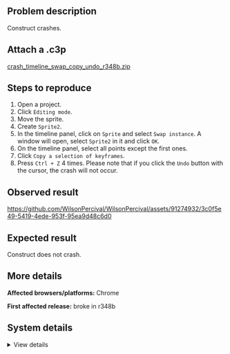 ## Problem description

Construct crashes.

## Attach a .c3p

[crash_timeline_swap_copy_undo_r348b.zip](https://github.com/WilsonPercival/WilsonPercival/files/11960403/crash_timeline_swap_copy_undo_r348b.zip)

## Steps to reproduce

1. Open a project.
2. Click `Editing mode`.
3. Move the sprite.
4. Create `Sprite2`.
5. In the timeline panel, click on `Sprite` and select `Swap instance`. A window will open, select `Sprite2` in it and click `OK`.
6. On the timeline panel, select all points except the first ones.
7. Click `Copy a selection of keyframes`.
8. Press `Ctrl + Z` 4 times. Please note that if you click the `Undo` button with the cursor, the crash will not occur.

## Observed result

https://github.com/WilsonPercival/WilsonPercival/assets/91274932/3c0f5e49-5419-4ede-953f-95ea9d48c6d0

## Expected result

Construct does not crash.

## More details



**Affected browsers/platforms:** Chrome

**First affected release:** broke in r348b

## System details

<details><summary>View details</summary>

Error report information
Type: unhandled rejection
Reason: Error: g.ra is not a function @ TypeError: g.ra is not a function at d.uc (https://editor.construct.net/r348/components/bars/propertiesBar/propertiesBar.js:114:159) at d.fN (https://editor.construct.net/r348/components/bars/propertiesBar/propertiesBar.js:114:421) at d.jO (https://editor.construct.net/r348/components/bars/propertiesBar/propertiesBar.js:114:470) at Array. (https://editor.construct.net/r348/components/bars/propertiesBar/propertiesBar.js:105:55) at window.rjb.dispatchEvent (https://editor.construct.net/r348/main.js:1261:42) at ev (https://editor.construct.net/r348/projectResources.js:45:319) at d.gi (https://editor.construct.net/r348/projectResources.js:675:501) at d.gi (https://editor.construct.net/r348/projectResources.js:696:28) at d.Li (https://editor.construct.net/r348/projectResources.js:585:6) at d.Li (https://editor.construct.net/r348/projectResources.js:671:129)
Stack: TypeError: g.ra is not a function at d.uc (https://editor.construct.net/r348/components/bars/propertiesBar/propertiesBar.js:114:159) at d.fN (https://editor.construct.net/r348/components/bars/propertiesBar/propertiesBar.js:114:421) at d.jO (https://editor.construct.net/r348/components/bars/propertiesBar/propertiesBar.js:114:470) at Array. (https://editor.construct.net/r348/components/bars/propertiesBar/propertiesBar.js:105:55) at window.rjb.dispatchEvent (https://editor.construct.net/r348/main.js:1261:42) at ev (https://editor.construct.net/r348/projectResources.js:45:319) at d.gi (https://editor.construct.net/r348/projectResources.js:675:501) at d.gi (https://editor.construct.net/r348/projectResources.js:696:28) at d.Li (https://editor.construct.net/r348/projectResources.js:585:6) at d.Li (https://editor.construct.net/r348/projectResources.js:671:129)
Construct version: r348
URL: https://editor.construct.net/r348/
Date: Wed Jul 05 2023 20:07:40 GMT+0300 (Восточная Европа, летнее время)
Uptime: 51.9 s

Platform information
Product: Construct 3 r348 (beta)
Browser: Chrome 109.0.5414.120
Browser engine: Chromium
Context: browser
Operating system: Windows NT 0.1.0
Device type: desktop
Device pixel ratio: 1
Logical CPU cores: 2
Approx. device memory: 4 GB
User agent: Mozilla/5.0 (Windows NT 10.0; Win64; x64) AppleWebKit/537.36 (KHTML, like Gecko) Chrome/109.0.0.0 Safari/537.36
Language setting: en-US

WebGL information
Version string: WebGL 2.0 (OpenGL ES 3.0 Chromium)
Numeric version: 2
Supports NPOT textures: yes
Supports GPU profiling: no
Supports highp precision: yes
Vendor: Google Inc. (Google)
Renderer: ANGLE (Google, Vulkan 1.3.0 (SwiftShader Device (Subzero) (0x0000C0DE)), SwiftShader driver)
Major performance caveat: yes
Maximum texture size: 8192
Point size range: 1 to 1023
Extensions: EXT_color_buffer_float, EXT_color_buffer_half_float, EXT_float_blend, EXT_texture_compression_bptc, EXT_texture_compression_rgtc, EXT_texture_filter_anisotropic, OES_draw_buffers_indexed, OES_texture_float_linear, WEBGL_compressed_texture_astc, WEBGL_compressed_texture_etc, WEBGL_compressed_texture_etc1, WEBGL_compressed_texture_s3tc, WEBGL_compressed_texture_s3tc_srgb, WEBGL_debug_renderer_info, WEBGL_lose_context, WEBGL_multi_draw, OVR_multiview2

</details>
